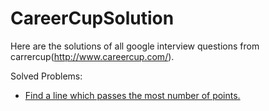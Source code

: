CareerCupSolution
=================

Here are the solutions of all google interview questions from carrercup(http://www.careercup.com/).

Solved Problems:
+ [Find a line which passes the most number of points.](http://www.careercup.com/question?id=56605)

